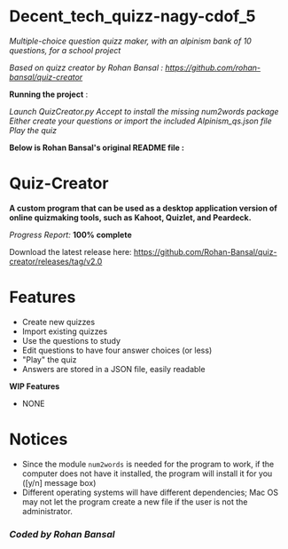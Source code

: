# Decent_tech_quizz-nagy-cdof_5

*Multiple-choice question quizz maker, with an alpinism bank of 10 questions, for a school project*

*Based on quizz creator by Rohan Bansal : https://github.com/rohan-bansal/quiz-creator*

**Running the project** : 

*Launch QuizCreator.py*
*Accept to install the missing num2words package*
*Either create your questions or import the included Alpinism_qs.json file*
*Play the quiz*

**Below is Rohan Bansal's  original README file :**

# Quiz-Creator

**A custom program that can be used as a desktop application version of online quizmaking tools, such as Kahoot, Quizlet, and Peardeck.**

*Progress Report:* **100% complete**

Download the latest release here: https://github.com/Rohan-Bansal/quiz-creator/releases/tag/v2.0

# Features

- Create new quizzes
- Import existing quizzes
- Use the questions to study
- Edit questions to have four answer choices (or less)
- "Play" the quiz
- Answers are stored in a JSON file, easily readable

**WIP Features**

- NONE

# Notices

- Since the module `num2words` is needed for the program to work, if the computer does not have it installed, the program will install it for you ([y/n] message box)
- Different operating systems will have different dependencies; Mac OS may not let the program create a new file if the user is not the administrator.


### *Coded by Rohan Bansal*





